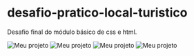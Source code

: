 # desafio-pratico-local-turistico
Desafio final do módulo básico de css e html.

![Meu projeto](https://drive.google.com/uc?id=161zl3fqpGuQODdzUUqZm67QBGD5rtZOm)
![Meu projeto](https://drive.google.com/uc?id=1yKNhT_SykYLlWdebBE7wcsuSt75864k2)
![Meu projeto](https://drive.google.com/uc?id=1kqpdVxu3lnxLKPcqOUQKhmrBeZ9ggFWA)
![Meu projeto](https://drive.google.com/uc?id=1BkTcTv6RJtsFpm8KbVZ-UL4sFgm6DAY2)
